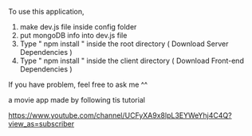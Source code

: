 
To use this application, 

1. make dev.js file inside config folder 
2. put mongoDB info into dev.js file 
3. Type  " npm install " inside the root directory  ( Download Server Dependencies ) 
4. Type " npm install " inside the client directory ( Download Front-end Dependencies )


If you have problem, feel free to ask me ^^ 

a movie app made by following tis tutorial

https://www.youtube.com/channel/UCFyXA9x8lpL3EYWeYhj4C4Q?view_as=subscriber


